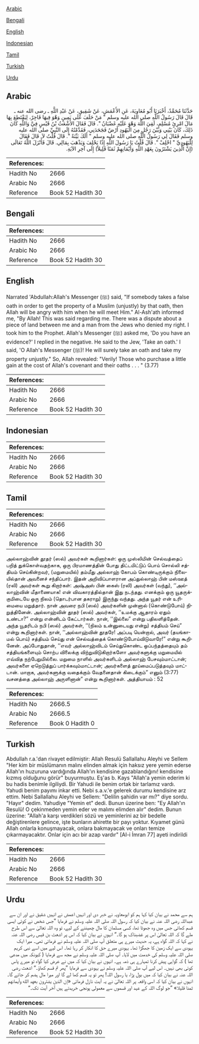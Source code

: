 [Arabic](#arabic)

[Bengali](#bengali)

[English](#english)

[Indonesian](#indonesian)

[Tamil](#tamil)

[Turkish](#turkish)

[Urdu](#urdu)

## Arabic


<div dir="rtl" lang="ar" style={{fontSize:'larger',backgroundColor:'#f8f9fa',padding:20}}>
حَدَّثَنَا مُحَمَّدٌ، أَخْبَرَنَا أَبُو مُعَاوِيَةَ، عَنِ الأَعْمَشِ، عَنْ شَقِيقٍ، عَنْ عَبْدِ اللَّهِ ـ رضى الله عنه ـ قَالَ قَالَ رَسُولُ اللَّهِ صلى الله عليه وسلم ‏"‏ مَنْ حَلَفَ عَلَى يَمِينٍ وَهْوَ فِيهَا فَاجِرٌ، لِيَقْتَطِعَ بِهَا مَالَ امْرِئٍ مُسْلِمٍ، لَقِيَ اللَّهَ وَهْوَ عَلَيْهِ غَضْبَانُ ‏"‏‏.‏ قَالَ فَقَالَ الأَشْعَثُ بْنُ قَيْسٍ فِيَّ وَاللَّهِ كَانَ ذَلِكَ، كَانَ بَيْنِي وَبَيْنَ رَجُلٍ مِنَ الْيَهُودِ أَرْضٌ فَجَحَدَنِي، فَقَدَّمْتُهُ إِلَى النَّبِيِّ صلى الله عليه وسلم فَقَالَ لِي رَسُولُ اللَّهِ صلى الله عليه وسلم ‏"‏ أَلَكَ بَيِّنَةٌ ‏"‏‏.‏ قَالَ قُلْتُ لاَ‏.‏ قَالَ فَقَالَ لِلْيَهُودِيِّ ‏"‏ احْلِفْ ‏"‏‏.‏ قَالَ قُلْتُ يَا رَسُولَ اللَّهِ إِذًا يَحْلِفَ وَيَذْهَبَ بِمَالِي‏.‏ قَالَ فَأَنْزَلَ اللَّهُ تَعَالَى ‏(‏إِنَّ الَّذِينَ يَشْتَرُونَ بِعَهْدِ اللَّهِ وَأَيْمَانِهِمْ ثَمَنًا قَلِيلاً‏)‏ إِلَى آخِرِ الآيَةِ‏.‏
</div>
<div style={{backgroundColor:'#f8f9fa',padding:20, marginBottom: 10}}><table> <thead> <tr> <th>References:</th> <th></th> </tr> </thead> <tbody><tr><td>Hadith No</td><td>2666</td></tr><tr><td>Arabic No</td><td>2666</td></tr><tr><td>Reference</td><td>Book 52 Hadith 30</td></tr></tbody></table></div>

## Bengali


<div dir="ltr" lang="bn" style={{fontSize:'larger',backgroundColor:'#f8f9fa',padding:20}}>

</div>
<div style={{backgroundColor:'#f8f9fa',padding:20, marginBottom: 10}}><table> <thead> <tr> <th>References:</th> <th></th> </tr> </thead> <tbody><tr><td>Hadith No</td><td>2666</td></tr><tr><td>Arabic No</td><td>2666</td></tr><tr><td>Reference</td><td>Book 52 Hadith 30</td></tr></tbody></table></div>

## English


<div dir="ltr" lang="en" style={{fontSize:'larger',backgroundColor:'#f8f9fa',padding:20}}>
Narrated 'Abdullah:Allah's Messenger (ﷺ) said, "If somebody takes a false oath in order to get the property of a Muslim (unjustly) by that oath, then Allah will be angry with him when he will meet Him." Al-Ash'ath informed me, "By Allah! This was said regarding me. There was a dispute about a piece of land between me and a man from the Jews who denied my right. I took him to the Prophet. Allah's Messenger (ﷺ) asked me, 'Do you have an evidence?' I replied in the negative. He said to the Jew, 'Take an oath.' I said, 'O Allah's Messenger (ﷺ)! He will surely take an oath and take my property unjustly." So, Allah revealed: "Verily! Those who purchase a little gain at the cost of Allah's covenant and their oaths . . . " (3.77)
</div>
<div style={{backgroundColor:'#f8f9fa',padding:20, marginBottom: 10}}><table> <thead> <tr> <th>References:</th> <th></th> </tr> </thead> <tbody><tr><td>Hadith No</td><td>2666</td></tr><tr><td>Arabic No</td><td>2666</td></tr><tr><td>Reference</td><td>Book 52 Hadith 30</td></tr></tbody></table></div>

## Indonesian


<div dir="ltr" lang="id" style={{fontSize:'larger',backgroundColor:'#f8f9fa',padding:20}}>

</div>
<div style={{backgroundColor:'#f8f9fa',padding:20, marginBottom: 10}}><table> <thead> <tr> <th>References:</th> <th></th> </tr> </thead> <tbody><tr><td>Hadith No</td><td>2666</td></tr><tr><td>Arabic No</td><td>2666</td></tr><tr><td>Reference</td><td>Book 52 Hadith 30</td></tr></tbody></table></div>

## Tamil


<div dir="ltr" lang="ta" style={{fontSize:'larger',backgroundColor:'#f8f9fa',padding:20}}>

</div>
<div style={{backgroundColor:'#f8f9fa',padding:20, marginBottom: 10}}><table> <thead> <tr> <th>References:</th> <th></th> </tr> </thead> <tbody><tr><td>Hadith No</td><td>2666</td></tr><tr><td>Arabic No</td><td>2666</td></tr><tr><td>Reference</td><td>Book 52 Hadith 30</td></tr></tbody></table></div>


<div dir="ltr" lang="ta" style={{fontSize:'larger',backgroundColor:'#f8f9fa',padding:20}}>
அல்லாஹ்வின் தூதர் (ஸல்) அவர்கள் கூறினார்கள்: ஒரு முஸ்லிமின் செல்வத்தைப் பறித் துக்கொள்வதற்காக, ஒரு பிரமாணத்தின் போது திட்டமிட்டுப் பொய் சொல்லி சத்தியம் செய்கின்றவர், (மறுமையில்) தம்மீது அல்லாஹ் கோபம் கொண்டிருக்கும் நிலையில்தான் அவனைச் சந்திப்பார். இதன் அறிவிப்பாளரான அப்துல்லாஹ் பின் மஸ்ஊத் (ரலி) அவர்கள் கூறு கிறார்கள்: அஷ்அஸ் பின் கைஸ் (ரலி) அவர்கள் (வந்து), ‘‘அல்லாஹ்வின் மீதாணையாக! என் விவகாரத்தில்தான் இது நடந்தது. எனக்கும் ஒரு யூதருக்குமிடையே ஒரு நிலம் (தொடர்பான தகராறு) இருந்து வந்தது. அந்த யூதர் என் உரிமையை மறுத்தார். நான் அவரை நபி (ஸல்) அவர்களின் முன்னால் (கொண்டுபோய்) நிறுத்தினேன். அல்லாஹ்வின் தூதர் (ஸல்) அவர்கள், ‘‘உமக்கு ஆதாரம் ஏதும் உண்டா?” என்று என்னிடம் கேட்டார்கள். நான், ‘‘இல்லை” என்று பதிலளித்தேன். அந்த யூதரிடம் நபி (ஸல்) அவர்கள், ‘‘(நிலம் உன்னுடையது என்று) சத்தியம் செய்” என்று கூறினார்கள். நான், ‘‘அல்லாஹ்வின் தூதரே! அப்படி யென்றால், அவர் (தயங்காமல் பொய்) சத்தியம் செய்து என் செல்வத்தைக் கொண்டுபோய்விடுவாரே!” என்று கூறினேன். அப்போதுதான், ‘‘எவர் அல்லாஹ்விடம் செய்துகொண்ட ஒப்பந்தத்தையும் தம் சத்தியங்களையும் சொற்ப விலைக்கு விற்றுவிடுகிறார்களோ அவர்களுக்கு மறுமையில் எவ்வித நற்பேறுமில்லை. மறுமை நாளில் அவர்களிடம் அல்லாஹ் பேசவும்மாட்டான்; அவர்களை ஏறெடுத்துப் பார்க்கவும்மாட்டான்; அவர்களைத் தூய்மைப்படுத்தவும் மாட்டான். மாறாக, அவர்களுக்கு வதைக்கும் வேதனைதான் கிடைக்கும்” எனும் (3:77) வசனத்தை அல்லாஹ் அருளினான்” என்று கூறினார்கள். அத்தியாயம் : 52
</div>
<div style={{backgroundColor:'#f8f9fa',padding:20, marginBottom: 10}}><table> <thead> <tr> <th>References:</th> <th></th> </tr> </thead> <tbody><tr><td>Hadith No</td><td>2666.5</td></tr><tr><td>Arabic No</td><td>2666.5</td></tr><tr><td>Reference</td><td>Book 0 Hadith 0</td></tr></tbody></table></div>

## Turkish


<div dir="ltr" lang="tr" style={{fontSize:'larger',backgroundColor:'#f8f9fa',padding:20}}>
Abdullah r.a.'dan rivayet edilmiştir: Allah Resulü Sallallahu Aleyhi ve Sellem "Her kim bir müslümanın malını elinden almak için haksız yere yemin ederse Allah'ın huzuruna vardığında Allah'ın kendisine gazablandığını! kendisine kızmış olduğunu görür" buyurmuştu. Eş'as b. Kays "Allah'a yemin ederim ki bu hadis benimle ilgiliydi. Bir Yahudi ile benim ortak bir tarlamız vardı. Yahudi benim payımı inkar etti. Nebi s.a.v.'e gelerek durumu kendisine arz ettim. Nebi Sallallahu Aleyhi ve Sellem: "Delilin şahidin var mı?" diye sordu. "Hayır" dedim. Yahudiye "Yemin et" dedi. Bunun üzerine ben: "Ey Allah'ın Resulü! O çekinmeden yemin eder ve malımı elimden alır" dedim. Bunun üzerine: "Allah'a karşı verdikleri sözü ve yeminlerini az bir bedelle değiştirenlere gelince, işte bunların ahirette bir payı yoktur. Kıyamet günü Allah onlarla konuşmayacak, onlara bakmayacak ve onları temize çıkarmayacaktır. Onlar için acı bir azap vardır" [AI-i İmran 77] ayeti indirildi
</div>
<div style={{backgroundColor:'#f8f9fa',padding:20, marginBottom: 10}}><table> <thead> <tr> <th>References:</th> <th></th> </tr> </thead> <tbody><tr><td>Hadith No</td><td>2666</td></tr><tr><td>Arabic No</td><td>2666</td></tr><tr><td>Reference</td><td>Book 52 Hadith 30</td></tr></tbody></table></div>

## Urdu


<div dir="rtl" lang="ur" style={{fontSize:'larger',backgroundColor:'#f8f9fa',padding:20}}>
ہم سے محمد نے بیان کیا کہا ہم کو ابومعاویہ نے خبر دی اور انہیں اعمش نے انہیں شقیق نے اور ان سے عبداللہ رضی اللہ عنہ نے بیان کیا کہ رسول اللہ صلی اللہ علیہ وسلم نے فرمایا ”جس شخص نے کوئی ایسی قسم کھائی جس میں وہ جھوٹا تھا، کسی مسلمان کا مال چھیننے کے لیے، تو وہ اللہ تعالیٰ سے اس طرح ملے گا کہ اللہ تعالیٰ اس پر غضبناک ہو گا۔“ انہوں نے بیان کیا کہ اس پر اشعث بن قیس رضی اللہ عنہ نے کہا کہ اللہ گواہ ہے، یہ حدیث میرے ہی متعلق آپ صلی اللہ علیہ وسلم نے فرمائی تھی۔ میرا ایک یہودی سے ایک زمین کا جھگڑا تھا۔ یہودی میرے حق کا انکار کر رہا تھا۔ اس لیے میں اسے نبی کریم صلی اللہ علیہ وسلم کی خدمت میں لایا۔ آپ صلی اللہ علیہ وسلم نے مجھ سے فرمایا ( کیونکہ میں مدعی تھا ) کہ گواہی پیش کرنا تمہارے ہی ذمہ ہے۔ انہوں نے بیان کیا کہ میں نے عرض کیا گواہ تو میرے پاس کوئی بھی نہیں۔ اس لیے آپ صلی اللہ علیہ وسلم نے یہودی سے فرمایا ”پھر تم قسم کھاؤ۔“ اشعث رضی اللہ عنہ نے بیان کیا کہ میں بول پڑا، یا رسول اللہ! پھر تو یہ قسم کھا لے گا اور میرا مال ہضم کر جائے گا۔ انہوں نے بیان کیا کہ اسی واقعہ پر اللہ تعالیٰ نے یہ آیت نازل فرمائی «إن الذين يشترون بعهد الله وأيمانهم ثمنا قليلا» ”جو لوگ اللہ کے عہد اور قسموں سے معمولی پونجی خریدتے ہیں آخر آیت تک۔“
</div>
<div style={{backgroundColor:'#f8f9fa',padding:20, marginBottom: 10}}><table> <thead> <tr> <th>References:</th> <th></th> </tr> </thead> <tbody><tr><td>Hadith No</td><td>2666</td></tr><tr><td>Arabic No</td><td>2666</td></tr><tr><td>Reference</td><td>Book 52 Hadith 30</td></tr></tbody></table></div>